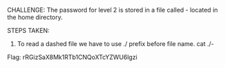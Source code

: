 CHALLENGE: The password for level 2 is stored in a file called - located in the home directory.

STEPS TAKEN: 
1. To read a dashed file we have to use ./ prefix before file name.
cat ./-

Flag: rRGizSaX8Mk1RTb1CNQoXTcYZWU6lgzi
